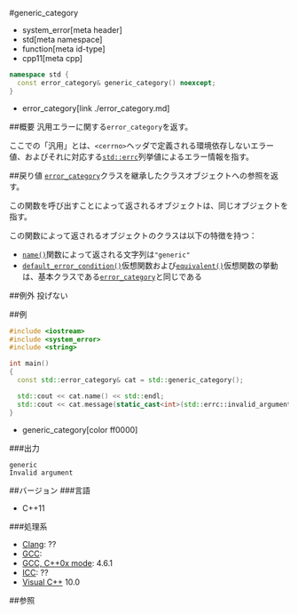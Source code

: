 #generic_category
* system_error[meta header]
* std[meta namespace]
* function[meta id-type]
* cpp11[meta cpp]

```cpp
namespace std {
  const error_category& generic_category() noexcept;
}
```
* error_category[link ./error_category.md]

##概要
汎用エラーに関する`error_category`を返す。

ここでの「汎用」とは、`<cerrno>`ヘッダで定義される環境依存しないエラー値、およびそれに対応する[`std::errc`](./errc.md)列挙値によるエラー情報を指す。


##戻り値
[`error_category`](./error_category.md)クラスを継承したクラスオブジェクトへの参照を返す。

この関数を呼び出すことによって返されるオブジェクトは、同じオブジェクトを指す。

この関数によって返されるオブジェクトのクラスは以下の特徴を持つ：

- [`name()`](./error_category/name.md)関数によって返される文字列は`"generic"`
- [`default_error_condition()`](./error_category/default_error_condition.md)仮想関数および[`equivalent()`](./error_category/equivalent.md)仮想関数の挙動は、基本クラスである[`error_category`](./error_category.md)と同じである


##例外
投げない


##例
```cpp
#include <iostream>
#include <system_error>
#include <string>

int main()
{
  const std::error_category& cat = std::generic_category();

  std::cout << cat.name() << std::endl;
  std::cout << cat.message(static_cast<int>(std::errc::invalid_argument)) << std::endl;
}
```
* generic_category[color ff0000]

###出力
```
generic
Invalid argument
```

##バージョン
###言語
- C++11

###処理系
- [Clang](/implementation.md#clang): ??
- [GCC](/implementation.md#gcc): 
- [GCC, C++0x mode](/implementation.md#gcc): 4.6.1
- [ICC](/implementation.md#icc): ??
- [Visual C++](/implementation.md#visual_cpp) 10.0


##参照
